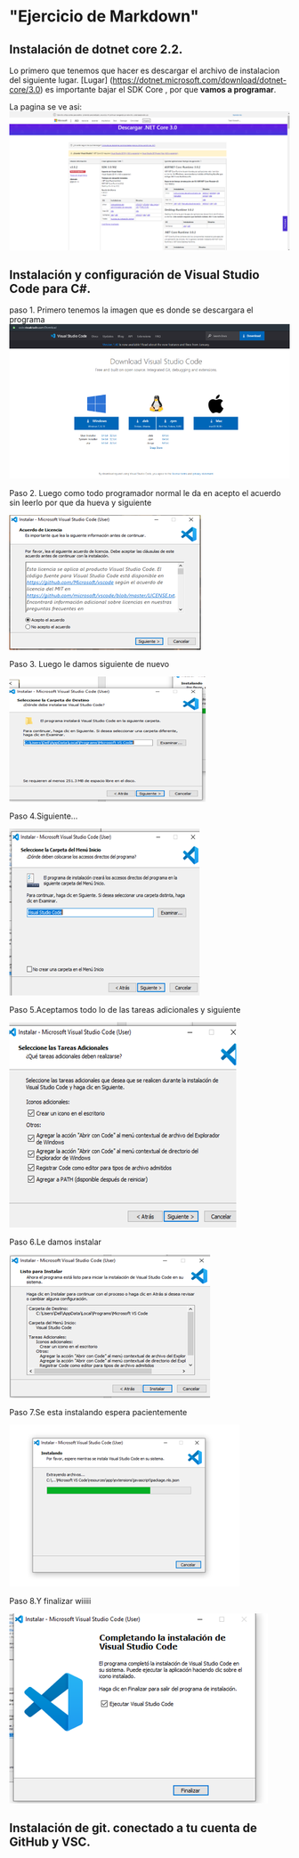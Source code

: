 
# "Ejercicio de Markdown"

## Instalación de dotnet core 2.2.
Lo primero que tenemos que hacer es
descargar el archivo de instalacion del siguiente lugar.
[Lugar] (https://dotnet.microsoft.com/download/dotnet-core/3.0)
es importante bajar el SDK Core , por que **vamos a programar**.

La pagina se ve asi:
![sadsa](./img/1.PNG)

## Instalación y configuración de Visual Studio Code para C#.
paso 1. Primero tenemos la imagen que es donde se descargara el programa 
![sadsa](./img/1.11.png)

Paso 2. Luego como todo programador normal le da en acepto el acuerdo sin leerlo por que da hueva y siguiente

![sadsa](./img/2.png)

Paso 3. Luego le damos siguiente de nuevo

![sadsa](./img/3.png)

Paso 4.Siguiente...

![sadsa](./img/4.png)

Paso 5.Aceptamos todo lo de las tareas adicionales y siguiente

![sadsa](./img/5.png)

Paso 6.Le damos instalar

![sadsa](./img/6.png)

Paso 7.Se esta instalando espera pacientemente 

![sadsa](./img/7.png)

Paso 8.Y finalizar wiiiii

![sadsa](./img/8.png)

## Instalación de git. conectado a tu cuenta de GitHub y VSC.